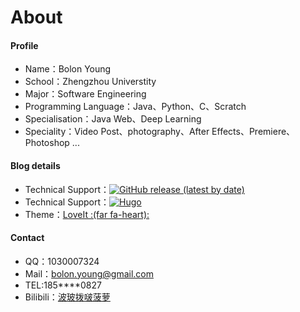 # About



#### Profile

* Name：Bolon Young
* School：Zhengzhou Universtity
* Major：Software Engineering
* Programming Language：Java、Python、C、Scratch
* Specialisation：Java Web、Deep Learning
* Speciality：Video Post、photography、After Effects、Premiere、Photoshop ...

#### Blog details

* Technical Support：[![GitHub release (latest by date)](https://img.shields.io/github/v/release/dillonzq/LoveIt?style=flat-square)](https://github.com/dillonzq/LoveIt/releases)
* Technical Support：[![Hugo](https://img.shields.io/badge/Hugo-%5E0.62.0-ff4088?style=flat-square&logo=hugo)](https://gohugo.io/)
* Theme：[LoveIt :(far fa-heart):](https://github.com/dillonzq/LoveIt) 


#### Contact

* QQ：1030007324
* Mail：bolon.young@gmail.com
* TEL:185****0827  
* Bilibili：[波玻拨啵菠萝](https://space.bilibili.com/92547562?from=search&seid=11925650061458383377)
  
    
	


